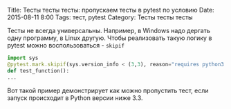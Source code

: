 Title: Тесты тесты тесты: пропускаем тесты в pytest по условию
Date: 2015-08-11 8:00
Tags: тест, pytest
Category: Тесты тесты тесты 


Тесты не всегда универсальны. Например, в Windows надо дергать одну программу, в Linux другую. Чтобы реализовать такую логику в pytest можно воспользоваться - ```skipif```

```python
import sys
@pytest.mark.skipif(sys.version_info < (3,3), reason="requires python3.3")
def test_function():
...
```

Вот такой пример демонстрирует как можно пропустить тест, если запуск происходит в Python версии ниже 3.3.

